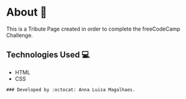 # About :speech_balloon:
This is a Tribute Page created in order to complete the freeCodeCamp Challenge. 

## Technologies Used :computer:
<ul>
    <li>HTML</li>
    <li>CSS</li>
    </ul>

    ### Developed by :octocat: Anna Luisa Magalhaes. 
